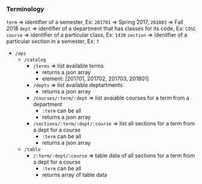 ### Terminology
`term` => identifier of a semester, Ex: `201701` => Spring 2017, `201803` => Fall 2018
`dept` => identifier of a department that has classes for its code, Ex: `COSC`
`course` => identifier of a particular class, Ex: `1430`
`section` => idenitfier of a particular section in a semester, Ex: `7`



- `/api`
	- `/catalog`
		- `/terms` => list available terms
			- returns a json array
			- element: [201701, 201702, 201703, 201801]
		- `/depts` => list available deptartments
			- returns a json array
		- `/courses/:term/:dept` => list avaiable courses for a term from a department
			- `:term` can be all
			- returns a json array
		- `/sections/:term/:dept/:course` => list all sections for a term from a dept for a course
			- `:term` can be all
			- returns a json array
	- `/table`
		- `/:term/:dept/:course` => table data of all sections for a term from a dept for a course
			- `:term` can be all
			- returns array of table data
	
